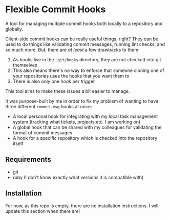 # Flexible Commit Hooks
A tool for managing multiple commit hooks both locally to a repository and globally.

Client-side commit hooks can be really useful things, right?
They can be used to do things like validating commit messages, running lint checks, and so much more.
But, there are *at least* a few drawbacks to them:

1. As hooks live in the `.git/hooks` directory, they are not checked into git themselves
2. This also means there's no way to enforce that someone cloning one of your repositories uses the hooks that you want them to
3. There is also only one hook per trigger

This tool aims to make these issues a bit easier to manage.

It was purpose-built by me in order to fix my problem of wanting to have three different `commit-msg` hooks at once:
- A local personal hook for integrating with my local task management system (tracking what tickets, projects etc. I am working on)
- A global hook that can be shared with my colleagues for validating the format of commit messages
- A hook for a specific repository which is checked into the repository itself

## Requirements
- git
- ruby (I don't know exactly what versions it is compatible with)

## Installation

For now, as this repo is empty, there are no installation instructions.
I will update this section when there are!